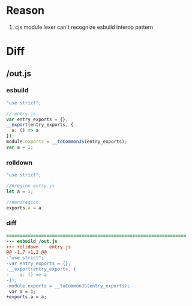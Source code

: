 # Reason
1. cjs module lexer can't recognize esbuild interop pattern
# Diff
## /out.js
### esbuild
```js
"use strict";

// entry.js
var entry_exports = {};
__export(entry_exports, {
  a: () => a
});
module.exports = __toCommonJS(entry_exports);
var a = 1;
```
### rolldown
```js
"use strict";

//#region entry.js
let a = 1;

//#endregion
exports.a = a
```
### diff
```diff
===================================================================
--- esbuild	/out.js
+++ rolldown	entry.js
@@ -1,7 +1,2 @@
-"use strict";
-var entry_exports = {};
-__export(entry_exports, {
-    a: () => a
-});
-module.exports = __toCommonJS(entry_exports);
 var a = 1;
+exports.a = a;

```